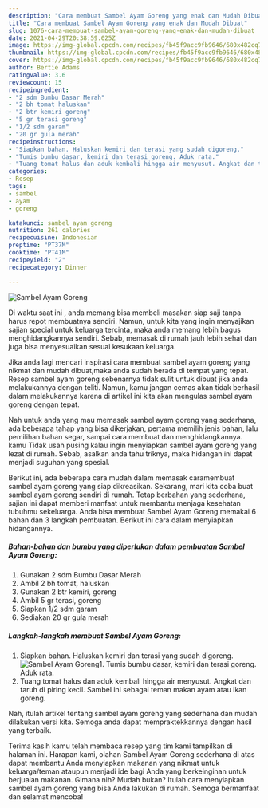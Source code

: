 ```yaml
---
description: "Cara membuat Sambel Ayam Goreng yang enak dan Mudah Dibuat"
title: "Cara membuat Sambel Ayam Goreng yang enak dan Mudah Dibuat"
slug: 1076-cara-membuat-sambel-ayam-goreng-yang-enak-dan-mudah-dibuat
date: 2021-04-29T20:38:59.025Z
image: https://img-global.cpcdn.com/recipes/fb45f9acc9fb9646/680x482cq70/sambel-ayam-goreng-foto-resep-utama.jpg
thumbnail: https://img-global.cpcdn.com/recipes/fb45f9acc9fb9646/680x482cq70/sambel-ayam-goreng-foto-resep-utama.jpg
cover: https://img-global.cpcdn.com/recipes/fb45f9acc9fb9646/680x482cq70/sambel-ayam-goreng-foto-resep-utama.jpg
author: Bertie Adams
ratingvalue: 3.6
reviewcount: 15
recipeingredient:
- "2 sdm Bumbu Dasar Merah"
- "2 bh tomat haluskan"
- "2 btr kemiri goreng"
- "5 gr terasi goreng"
- "1/2 sdm garam"
- "20 gr gula merah"
recipeinstructions:
- "Siapkan bahan. Haluskan kemiri dan terasi yang sudah digoreng."
- "Tumis bumbu dasar, kemiri dan terasi goreng. Aduk rata."
- "Tuang tomat halus dan aduk kembali hingga air menyusut. Angkat dan taruh di piring kecil. Sambel ini sebagai teman makan ayam atau ikan goreng."
categories:
- Resep
tags:
- sambel
- ayam
- goreng

katakunci: sambel ayam goreng 
nutrition: 261 calories
recipecuisine: Indonesian
preptime: "PT37M"
cooktime: "PT41M"
recipeyield: "2"
recipecategory: Dinner

---
```



![Sambel Ayam Goreng](https://img-global.cpcdn.com/recipes/fb45f9acc9fb9646/680x482cq70/sambel-ayam-goreng-foto-resep-utama.jpg)

Di waktu  saat ini , anda memang bisa membeli masakan siap saji tanpa harus repot membuatnya sendiri. Namun, untuk kita yang ingin menyajikan sajian special untuk keluarga tercinta, maka anda memang lebih bagus menghidangkannya sendiri. Sebab, memasak di rumah jauh lebih sehat dan juga bisa menyesuaikan sesuai kesukaan keluarga.

Jika anda lagi mencari inspirasi cara membuat sambel ayam goreng yang nikmat dan mudah dibuat,maka anda sudah berada di tempat yang tepat. Resep sambel ayam goreng  sebenarnya tidak sulit untuk dibuat jika anda melakukannya dengan teliti. Namun, kamu jangan cemas akan tidak berhasil dalam melakukannya 
karena di artikel ini kita akan mengulas sambel ayam goreng dengan tepat.  



Nah untuk anda yang mau memasak sambel ayam goreng yang sederhana, ada beberapa tahap yang bisa dikerjakan, pertama memilih jenis bahan, lalu pemilihan bahan segar, sampai cara membuat dan menghidangkannya. kamu Tidak usah pusing kalau ingin menyiapkan sambel ayam goreng yang lezat di rumah. Sebab, asalkan anda  tahu triknya, maka hidangan ini dapat menjadi suguhan yang spesial.

Berikut ini, ada beberapa cara mudah dalam memasak caramembuat sambel ayam goreng yang siap dikreasikan. Sekarang, mari kita coba buat sambel ayam goreng sendiri di rumah. Tetap berbahan yang sederhana, sajian ini dapat memberi manfaat untuk membantu menjaga kesehatan tubuhmu sekeluarga. Anda bisa membuat Sambel Ayam Goreng memakai 6 bahan dan 3 langkah pembuatan. Berikut ini cara dalam menyiapkan hidangannya.

<!--inarticleads1-->

##### Bahan-bahan dan bumbu yang diperlukan dalam pembuatan Sambel Ayam Goreng:

1. Gunakan 2 sdm Bumbu Dasar Merah
1. Ambil 2 bh tomat, haluskan
1. Gunakan 2 btr kemiri, goreng
1. Ambil 5 gr terasi, goreng
1. Siapkan 1/2 sdm garam
1. Sediakan 20 gr gula merah




<!--inarticleads2-->

##### Langkah-langkah membuat Sambel Ayam Goreng:

1. Siapkan bahan. Haluskan kemiri dan terasi yang sudah digoreng.
<img src="https://img-global.cpcdn.com/steps/057d74d6712a7150/160x128cq70/sambel-ayam-goreng-langkah-memasak-1-foto.jpg" alt="Sambel Ayam Goreng">1. Tumis bumbu dasar, kemiri dan terasi goreng. Aduk rata.
1. Tuang tomat halus dan aduk kembali hingga air menyusut. Angkat dan taruh di piring kecil. Sambel ini sebagai teman makan ayam atau ikan goreng.




Nah, itulah artikel tentang  sambel ayam goreng  yang sederhana dan mudah dilakukan versi kita. Semoga anda dapat mempraktekkannya dengan hasil yang terbaik. 

Terima kasih kamu telah membaca resep yang tim kami tampilkan di halaman ini. Harapan kami, olahan  Sambel Ayam Goreng sederhana di atas dapat membantu Anda menyiapkan makanan yang nikmat untuk keluarga/teman ataupun menjadi ide bagi Anda yang berkeinginan untuk berjualan makanan. Gimana nih? Mudah bukan? Itulah cara menyiapkan sambel ayam goreng yang bisa Anda lakukan di rumah. Semoga bermanfaat dan selamat mencoba!

